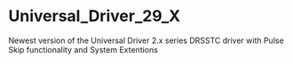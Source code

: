 # Universal_Driver_29_X
Newest version of the Universal Driver 2.x series DRSSTC driver with Pulse Skip functionality and System Extentions
